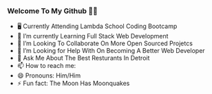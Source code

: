 ### Welcome To My Github 🖖🏿

- 🖥️ Currently Attending Lambda School Coding Bootcamp 
- 🌱 I’m currently Learning Full Stack Web Development
- 👯 I’m Looking To Collaborate On More Open Sourced Projetcs
- 🤔 I’m Looking for Help With On Becoming A Better Web Developer
- 💬 Ask Me About The Best Resturants In Detroit
- 📫 How to reach me:
- 😄 Pronouns: Him/Him
- ⚡ Fun fact: The Moon Has Moonquakes


